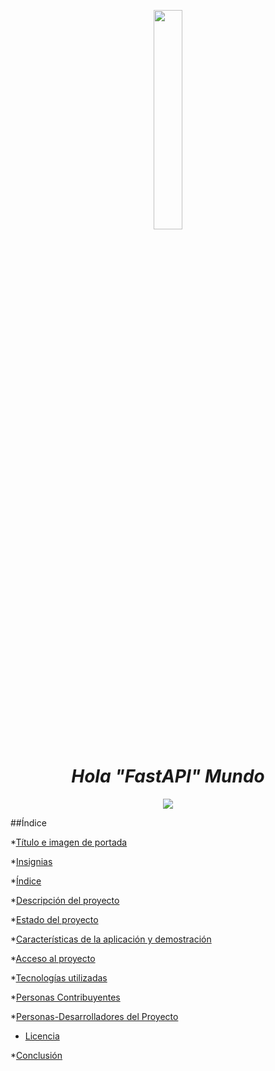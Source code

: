 
 <p align="center">
   <img width="30%" height="30%" src="https://user-images.githubusercontent.com/39133101/215210641-0ce2a5e7-2f72-48a2-894e-f7d3e61f805a.png">
 </p>
  
 <em><h1 align="center"> Hola "FastAPI" Mundo </h1></em>

 <p align="center">
   <img src="https://img.shields.io/badge/Versi%C3%B3n-1.0-green">
 </p>
 
 ##Índice

*[Título e imagen de portada](#Título-e-imagen-de-portada)

*[Insignias](#insignias)

*[Índice](#índice)

*[Descripción del proyecto](#descripción-del-proyecto)

*[Estado del proyecto](#Estado-del-proyecto)

*[Características de la aplicación y demostración](#Características-de-la-aplicación-y-demostración)

*[Acceso al proyecto](#acceso-proyecto)

*[Tecnologías utilizadas](#tecnologías-utilizadas)

*[Personas Contribuyentes](#personas-contribuyentes)

*[Personas-Desarrolladores del Proyecto](#personas-desarrolladores)

* [Licencia](#licencia)

*[Conclusión](#conclusión)
